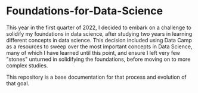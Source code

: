 # Foundations-for-Data-Science

This year in the first quarter of 2022, I decided to embark on a challenge to solidify my foundations in data science, after studying two years in learning different concepts in data science.  This decision included using Data Camp as a resources to sweep over the most important concepts in Data Science, many of which I have learned until this point, and ensure I left very few "stones" unturned in solidifying the foundations, before moving on to more complex studies. 

This repository is a base documentation for that process and evolution of that goal.

